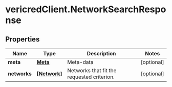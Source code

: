 # vericredClient.NetworkSearchResponse

## Properties
Name | Type | Description | Notes
------------ | ------------- | ------------- | -------------
**meta** | [**Meta**](Meta.md) | Meta-data | [optional] 
**networks** | [**[Network]**](Network.md) | Networks that fit the requested criterion. | [optional] 


